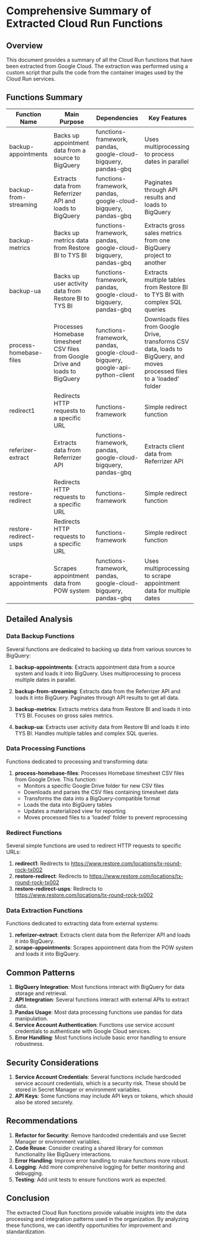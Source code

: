 # Comprehensive Summary of Extracted Cloud Run Functions

## Overview

This document provides a summary of all the Cloud Run functions that have been extracted from Google Cloud. The extraction was performed using a custom script that pulls the code from the container images used by the Cloud Run services.

## Functions Summary

| Function Name | Main Purpose | Dependencies | Key Features |
|---------------|--------------|--------------|--------------|
| backup-appointments | Backs up appointment data from a source to BigQuery | functions-framework, pandas, google-cloud-bigquery, pandas-gbq | Uses multiprocessing to process dates in parallel |
| backup-from-streaming | Extracts data from Referrizer API and loads to BigQuery | functions-framework, pandas, google-cloud-bigquery, pandas-gbq | Paginates through API results and loads to BigQuery |
| backup-metrics | Backs up metrics data from Restore BI to TYS BI | functions-framework, pandas, google-cloud-bigquery, pandas-gbq | Extracts gross sales metrics from one BigQuery project to another |
| backup-ua | Backs up user activity data from Restore BI to TYS BI | functions-framework, pandas, google-cloud-bigquery, pandas-gbq | Extracts multiple tables from Restore BI to TYS BI with complex SQL queries |
| process-homebase-files | Processes Homebase timesheet CSV files from Google Drive and loads to BigQuery | functions-framework, pandas, google-cloud-bigquery, google-api-python-client | Downloads files from Google Drive, transforms CSV data, loads to BigQuery, and moves processed files to a 'loaded' folder |
| redirect1 | Redirects HTTP requests to a specific URL | functions-framework | Simple redirect function |
| referizer-extract | Extracts data from Referrizer API | functions-framework, pandas, google-cloud-bigquery, pandas-gbq | Extracts client data from Referrizer API |
| restore-redirect | Redirects HTTP requests to a specific URL | functions-framework | Simple redirect function |
| restore-redirect-usps | Redirects HTTP requests to a specific URL | functions-framework | Simple redirect function |
| scrape-appointments | Scrapes appointment data from POW system | functions-framework, pandas, google-cloud-bigquery, pandas-gbq | Uses multiprocessing to scrape appointment data for multiple dates |

## Detailed Analysis

### Data Backup Functions

Several functions are dedicated to backing up data from various sources to BigQuery:

1. **backup-appointments**: Extracts appointment data from a source system and loads it into BigQuery. Uses multiprocessing to process multiple dates in parallel.

2. **backup-from-streaming**: Extracts data from the Referrizer API and loads it into BigQuery. Paginates through API results to get all data.

3. **backup-metrics**: Extracts metrics data from Restore BI and loads it into TYS BI. Focuses on gross sales metrics.

4. **backup-ua**: Extracts user activity data from Restore BI and loads it into TYS BI. Handles multiple tables and complex SQL queries.

### Data Processing Functions

Functions dedicated to processing and transforming data:

1. **process-homebase-files**: Processes Homebase timesheet CSV files from Google Drive. This function:
   - Monitors a specific Google Drive folder for new CSV files
   - Downloads and parses the CSV files containing timesheet data
   - Transforms the data into a BigQuery-compatible format
   - Loads the data into BigQuery tables
   - Updates a materialized view for reporting
   - Moves processed files to a 'loaded' folder to prevent reprocessing

### Redirect Functions

Several simple functions are used to redirect HTTP requests to specific URLs:

1. **redirect1**: Redirects to https://www.restore.com/locations/tx-round-rock-tx002
2. **restore-redirect**: Redirects to https://www.restore.com/locations/tx-round-rock-tx002
3. **restore-redirect-usps**: Redirects to https://www.restore.com/locations/tx-round-rock-tx002

### Data Extraction Functions

Functions dedicated to extracting data from external systems:

1. **referizer-extract**: Extracts client data from the Referrizer API and loads it into BigQuery.
2. **scrape-appointments**: Scrapes appointment data from the POW system and loads it into BigQuery.

## Common Patterns

1. **BigQuery Integration**: Most functions interact with BigQuery for data storage and retrieval.
2. **API Integration**: Several functions interact with external APIs to extract data.
3. **Pandas Usage**: Most data processing functions use pandas for data manipulation.
4. **Service Account Authentication**: Functions use service account credentials to authenticate with Google Cloud services.
5. **Error Handling**: Most functions include basic error handling to ensure robustness.

## Security Considerations

1. **Service Account Credentials**: Several functions include hardcoded service account credentials, which is a security risk. These should be stored in Secret Manager or environment variables.
2. **API Keys**: Some functions may include API keys or tokens, which should also be stored securely.

## Recommendations

1. **Refactor for Security**: Remove hardcoded credentials and use Secret Manager or environment variables.
2. **Code Reuse**: Consider creating a shared library for common functionality like BigQuery interactions.
3. **Error Handling**: Improve error handling to make functions more robust.
4. **Logging**: Add more comprehensive logging for better monitoring and debugging.
5. **Testing**: Add unit tests to ensure functions work as expected.

## Conclusion

The extracted Cloud Run functions provide valuable insights into the data processing and integration patterns used in the organization. By analyzing these functions, we can identify opportunities for improvement and standardization.
